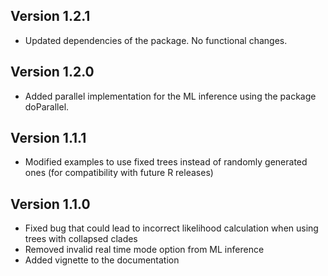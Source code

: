 ## Version 1.2.1

* Updated dependencies of the package. No functional changes.

## Version 1.2.0

* Added parallel implementation for the ML inference using the package doParallel.

## Version 1.1.1

* Modified examples to use fixed trees instead of randomly generated ones (for compatibility with future R releases)

## Version 1.1.0

* Fixed bug that could lead to incorrect likelihood calculation when using trees with collapsed clades
* Removed invalid real time mode option from ML inference
* Added vignette to the documentation
